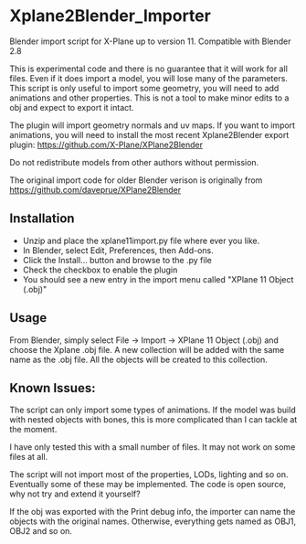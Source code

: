 # Xplane2Blender_Importer
Blender import script for X-Plane up to version 11. Compatible with Blender 2.8

This is experimental code and there is no guarantee that it will work for all files. Even if it does import a model, you will lose many of the parameters. This script is only useful to import some geometry, you will need to add animations and other properties. This is not a tool to make minor edits to a obj and expect to export it intact.

The plugin will import geometry normals and uv maps. If you want to import animations, you will need to install the most recent Xplane2Blender export plugin: https://github.com/X-Plane/XPlane2Blender

Do not redistribute models from other authors without permission. 

The original import code for older Blender verison is originally from https://github.com/daveprue/XPlane2Blender 

## Installation
* Unzip and place the xplane11import.py file where ever you like. 
* In Blender, select Edit, Preferences, then Add-ons.
* Click the Install... button and browse to the .py file
* Check the checkbox to enable the plugin
* You should see a new entry in the import menu called "XPlane 11 Object (.obj)"

## Usage
From Blender, simply select File -> Import -> XPlane 11 Object (.obj) and choose the Xplane .obj file. A new collection will be added with the same name as the .obj file. All the objects will be created to this collection. 

## Known Issues:
The script can only import some types of animations. If the model was build with nested objects with bones, this is more complicated than I can tackle at the moment.

I have only tested this with a small number of files. It may not work on some files at all. 

The script will not import most of the properties, LODs, lighting and so on. Eventually some of these may be implemented. The code is open source, why not try and extend it yourself?

If the obj was exported with the Print debug info, the importer can name the objects with the original names. Otherwise, everything gets named as OBJ1, OBJ2 and so on. 
